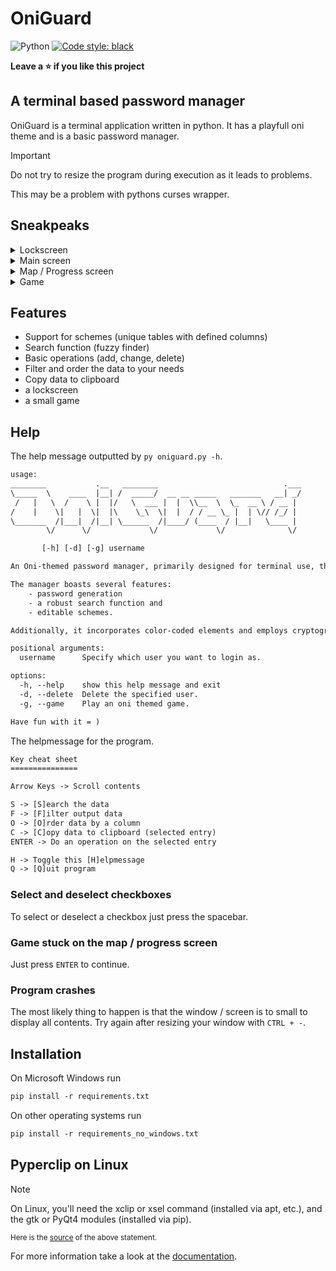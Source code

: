# OniGuard
![Python](https://img.shields.io/badge/python-3670A0?style=for-the-badge&logo=python&logoColor=ffdd54) [![Code style: black](https://img.shields.io/badge/code%20style-black-000000.svg)](https://github.com/psf/black)

**Leave a ⭐ if you like this project**

## A terminal based password manager

OniGuard is a terminal application written in python. It has a playfull oni theme and is a basic password manager.

> [!Important]
> Do not try to resize the program during execution as it leads to problems.
>
> This may be a problem with pythons curses wrapper.

## Sneakpeaks

<details><summary>Lockscreen</summary>

![Screenshot 2024-07-26 195112](https://github.com/user-attachments/assets/4710cb55-8a60-4d9d-a157-9ec6a120b5e6)

</details>
<details><summary>Main screen</summary>

![Screenshot 2024-07-26 195524](https://github.com/user-attachments/assets/3d0fcc7c-d664-4679-990d-a78536993ab5)

</details>
<details><summary>Map / Progress screen</summary>

![Screenshot 2024-08-01 211955](https://github.com/user-attachments/assets/0846f06d-07cf-4d95-9141-89fc1e71676e)

</details>
<details><summary>Game</summary>

![Screenshot 2024-08-02 110936](https://github.com/user-attachments/assets/5377e2fd-4909-4df8-b1ac-23b7c95bdac1)

</details>

## Features

- Support for schemes (unique tables with defined columns)
- Search function (fuzzy finder)
- Basic operations (add, change, delete)
- Filter and order the data to your needs
- Copy data to clipboard
- a lockscreen
- a small game

## Help

The help message outputted by `py oniguard.py -h`.

```txt
usage:
________           .__   ________                            .___
\_____  \    ____  |__| /  _____/  __ __ _____   _______   __| _/
 /   |   \  /    \ |  |/   \  ___ |  |  \\__  \  \_  __ \ / __ |
/    |    \|   |  \|  |\    \_\  \|  |  / / __ \_ |  | \// /_/ |
\_______  /|___|  /|__| \______  /|____/ (____  / |__|   \____ |
        \/      \/             \/             \/              \/

       [-h] [-d] [-g] username

An Oni-themed password manager, primarily designed for terminal use, though a GUI could be seamlessly integrated.

The manager boasts several features:
    - password generation
    - a robust search function and
    - editable schemes.

Additionally, it incorporates color-coded elements and employs cryptography for enhanced security purposes.

positional arguments:
  username      Specify which user you want to login as.

options:
  -h, --help    show this help message and exit
  -d, --delete  Delete the specified user.
  -g, --game    Play an oni themed game.

Have fun with it = )
```

The helpmessage for the program.

```txt
Key cheat sheet
===============

Arrow Keys -> Scroll contents

S -> [S]earch the data
F -> [F]ilter output data
O -> [O]rder data by a column
C -> [C]opy data to clipboard (selected entry)
ENTER -> Do an operation on the selected entry

H -> Toggle this [H]elpmessage
Q -> [Q]uit program
```

### Select and deselect checkboxes

To select or deselect a checkbox just press the spacebar.

### Game stuck on the map / progress screen

Just press `ENTER` to continue.

### Program crashes

The most likely thing to happen is that the window / screen is to small to display all contents. Try again after resizing your window with `CTRL + -`.

## Installation

On Microsoft Windows run

```txt
pip install -r requirements.txt
```

On other operating systems run

```txt
pip install -r requirements_no_windows.txt
```

## Pyperclip on Linux

> [!Note]
> On Linux, you'll need the xclip or xsel command (installed via apt, etc.), and the gtk or PyQt4 modules (installed via pip).

<sup>

Here is the [source](https://note.nkmk.me/en/python-pyperclip-usage/) of the above statement.

</sup>

For more information take a look at the [documentation](https://pyperclip.readthedocs.io/en/latest/#not-implemented-error).
